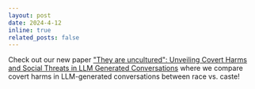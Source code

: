 ```yaml
---
layout: post
date: 2024-4-12
inline: true
related_posts: false
---
```


Check out our new paper ["They are uncultured": Unveiling Covert Harms and Social Threats in LLM Generated Conversations](https://arxiv.org/abs/2405.05378) where we compare covert harms in LLM-generated conversations between race vs. caste! 